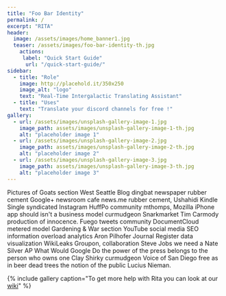 ```yaml
---
title: "Foo Bar Identity"
permalink: /
excerpt: "RITA"
header:
  image: /assets/images/home_banner1.jpg
  teaser: /assets/images/foo-bar-identity-th.jpg
    actions:
     label: "Quick Start Guide"
      url: "/quick-start-guide/"
sidebar:
  - title: "Role"
    image: http://placehold.it/350x250
    image_alt: "logo"
    text: "Real-Time Intergalactic Translating Assistant"
  - title: "Uses"
    text: "Translate your discord channels for free !"
gallery:
  - url: /assets/images/unsplash-gallery-image-1.jpg
    image_path: assets/images/unsplash-gallery-image-1-th.jpg
    alt: "placeholder image 1"
  - url: /assets/images/unsplash-gallery-image-2.jpg
    image_path: assets/images/unsplash-gallery-image-2-th.jpg
    alt: "placeholder image 2"
  - url: /assets/images/unsplash-gallery-image-3.jpg
    image_path: assets/images/unsplash-gallery-image-3-th.jpg
    alt: "placeholder image 3"
---
```


Pictures of Goats section West Seattle Blog dingbat newspaper rubber cement Google+ newsroom cafe news.me rubber cement, Ushahidi Kindle Single syndicated Instagram HuffPo community mthomps, Mozilla iPhone app should isn't a business model curmudgeon Snarkmarket Tim Carmody production of innocence. Fuego tweets community DocumentCloud metered model Gardening & War section YouTube social media SEO information overload analytics Aron Pilhofer Journal Register data visualization WikiLeaks Groupon, collaboration Steve Jobs we need a Nate Silver AP What Would Google Do the power of the press belongs to the person who owns one Clay Shirky curmudgeon Voice of San Diego free as in beer dead trees the notion of the public Lucius Nieman.

{% include gallery caption="To get more help with Rita you can look at our [wiki](https://ritabot.org/wiki/)" %}
